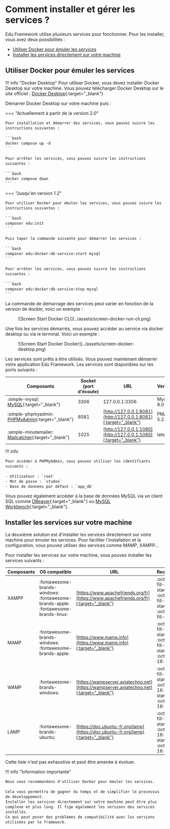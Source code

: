 # Comment installer et gérer les services ?

Edu Framework utilise plusieurs services pour fonctionner. Pour les installer, vous avez deux possibilités :
    
- [Utiliser Docker pour émuler les services](#utiliser-docker-pour-emuler-les-services)
- [Installer les services directement sur votre machine](#utiliser-docker-pour-emuler-les-services)


## Utiliser Docker pour émuler les services

!!! info "Docker Desktop"
    Pour utiliser Docker, vous devez installer Docker Desktop sur votre machine. 
    Vous pouvez télécharger Docker Desktop sur le site officiel : [Docker Desktop](https://www.docker.com){:target="_blank"}

Démarrer Docker Desktop sur votre machine puis :

=== "Actuellement à partir de la version 2.0"

    Pour installation et démarrer des services, vous pouvez suivre les instructions suivantes :

    ```bash
    docker compose up -d
    ```

    Pour arrêter les services, vous pouvez suivre les instructions suivantes :

    ```bash
    docker compose down
    ```

=== "Jusqu'en version 1.2"

    Pour utiliser Docker pour émuler les services, vous pouvez suivre les instructions suivantes :
    
    ```bash
    composer edu:init
    ```

    Puis taper la commande suivante pour démarrer les services :

    ```bash
    composer edu:docker:db-service:start mysql
    ```

    Pour arrêter les services, vous pouvez suivre les instructions suivantes :

    ```bash
    composer edu:docker:db-service:stop mysql
    ```

La commande de démarrage des services peut varier en fonction de la version de docker, voici un exemple :

<figure markdown="span">
![Screen Start Docker CLI](../assets/screen-docker-run-cli.png)
</figure>

Une fois les services démarrés, vous pouvez accéder au service via docker desktop ou via le terminal. Voici un exemple : 

<figure markdown="span">
![Screen Start Docker Docker](../assets/screen-docker-desktop.png)
</figure>

Les services sont prêts à être utilisés. Vous pouvez maintenant démarrer votre application Edu Framework. Les services sont disponibles sur les ports suivants :

| Composants                                                    | Socket (port d'écoute) | URL                                            | Version   |
|---------------------------------------------------------------|------------------------|------------------------------------------------|-----------|
| :simple-mysql: [MySQL](https://hub.docker.com/_/mysql){:target="_blank"}                                      | 3306                   | 127.0.0.1:3306                                 | Mysql 8.0 |
| :simple-phpmyadmin: [PHPMyAdmin](https://www.phpmyadmin.net/){:target="_blank"} | 8081                   | [http://127.0.0.1:8081](http://127.0.0.1:8081){:target="_blank"} | PMA 5.2.x |
| :simple-minutemailer: [Mailcatcher](https://mailcatcher.me/){:target="_blank"}  | 1025                   | [http://127.0.0.1:1080](http://127.0.0.1:1080){:target="_blank"} | latest |

!!! info 
    
    Pour accéder à PHPMyAdmin, vous pouvez utiliser les identifiants suivants :
    
    - Utilisateur : `root`
    - Mot de passe : `studoo`
    - Base de données par défaut : `app_db`

Vous pouvez également accéder à la base de données MySQL via un client SQL comme [DBeaver](https://dbeaver.io/){:target="_blank"} ou [MySQL Workbench](https://www.mysql.com/products/workbench/){:target="_blank"}.

## Installer les services sur votre machine

La deuxième solution est d'installer les services directement sur votre machine pour émuler les services. Pour faciliter l'installation et la configuration, vous pouvez utiliser des services comme MAMP, XAMPP...

Pour installer les services sur votre machine, vous pouvez installer les services suivants :


| Composants      | OS compatible                                                                      | URL                                                                    | Recommandation                                                                                                         |
|-----------------|------------------------------------------------------------------------------------|------------------------------------------------------------------------|------------------------------------------------------------------------------------------------------------------------|
| XAMPP | :fontawesome-brands-windows: :fontawesome-brands-apple: :fontawesome-brands-linux: | [https://www.apachefriends.org/fr](https://www.apachefriends.org/fr){:target="_blank"}                                  | :octicons-star-fill-16: :octicons-star-fill-16: :octicons-star-fill-16: :octicons-star-fill-16: :octicons-star-fill-16: |
| MAMP           | :fontawesome-brands-windows: :fontawesome-brands-apple:                            | [https://www.mamp.info](https://www.mamp.info){:target="_blank"}                         | :octicons-star-fill-16: :octicons-star-fill-16: :octicons-star-fill-16: :octicons-star-16: :octicons-star-16:          |
| WAMP            | :fontawesome-brands-windows:                                                       | [https://wampserver.aviatechno.net](https://wampserver.aviatechno.net){:target="_blank"} | :octicons-star-fill-16: :octicons-star-16: :octicons-star-16: :octicons-star-16: :octicons-star-16:                    |
| LAMP   | :fontawesome-brands-ubuntu:                                                        | [https://doc.ubuntu-fr.org/lamp](https://doc.ubuntu-fr.org/lamp){:target="_blank"}       | :octicons-star-fill-16: :octicons-star-fill-16: :octicons-star-16: :octicons-star-16: :octicons-star-16:           |



Cette liste n'est pas exhaustive et peut être amenée à évoluer. 

!!! info "Information importante"
    
    Nous vous recommandons d'utiliser Docker pour émuler les services. 

    Cela vous permettra de gagner du temps et de simplifier le processus de développement.
    Installer les services directement sur votre machine peut être plus complexe et plus long. Il fige également les versions des services installés.
    Ce qui peut poser des problèmes de compatibilité avec les versions utilisées par le framework.
